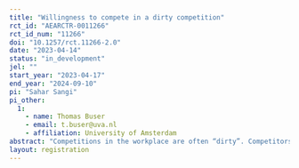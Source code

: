 ```yaml
---
title: "Willingness to compete in a dirty competition"
rct_id: "AEARCTR-0011266"
rct_id_num: "11266"
doi: "10.1257/rct.11266-2.0"
date: "2023-04-14"
status: "in_development"
jel: ""
start_year: "2023-04-17"
end_year: "2024-09-10"
pi: "Sahar Sangi"
pi_other:
  1:
    - name: Thomas Buser
    - email: t.buser@uva.nl
    - affiliation: University of Amsterdam
abstract: "Competitions in the workplace are often “dirty”. Competitors may sabotage their opponents, lie about their contributions, or retaliate against winners. Yet, we know little about willingness to enter such competitions and how it varies across individuals. We conduct an online experiment to address several new questions regarding willingness to compete when the competition is not clean. "
layout: registration
---
```


